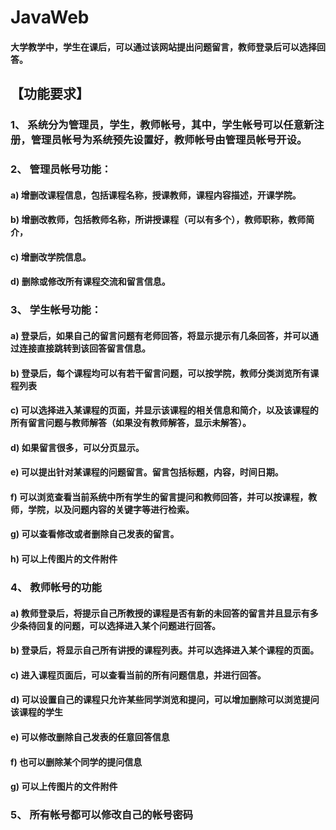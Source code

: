 # JavaWeb<br>
#### 大学教学中，学生在课后，可以通过该网站提出问题留言，教师登录后可以选择回答。 <br>
## 【功能要求】 <br>
### 1、   系统分为管理员，学生，教师帐号，其中，学生帐号可以任意新注册，管理员帐号为系统预先设置好，教师帐号由管理员帐号开设。<br>
### 2、   管理员帐号功能：<br>
#### a)       增删改课程信息，包括课程名称，授课教师，课程内容描述，开课学院。<br>
#### b)       增删改教师，包括教师名称，所讲授课程（可以有多个），教师职称，教师简介，<br>
#### c)       增删改学院信息。<br>
#### d)       删除或修改所有课程交流和留言信息。<br>
### 3、   学生帐号功能：<br>
#### a)       登录后，如果自己的留言问题有老师回答，将显示提示有几条回答，并可以通过连接直接跳转到该回答留言信息。<br>
#### b)       登录后，每个课程均可以有若干留言问题，可以按学院，教师分类浏览所有课程列表<br>
#### c)       可以选择进入某课程的页面，并显示该课程的相关信息和简介，以及该课程的所有留言问题与教师解答（如果没有教师解答，显示未解答）。<br>
#### d)       如果留言很多，可以分页显示。<br>
#### e)       可以提出针对某课程的问题留言。留言包括标题，内容，时间日期。<br>
#### f)        可以浏览查看当前系统中所有学生的留言提问和教师回答，并可以按课程，教师，学院，以及问题内容的关键字等进行检索。<br>
#### g)       可以查看修改或者删除自己发表的留言。<br>
#### h)       可以上传图片的文件附件<br>
### 4、   教师帐号的功能<br>
#### a)       教师登录后，将提示自己所教授的课程是否有新的未回答的留言并且显示有多少条待回复的问题，可以选择进入某个问题进行回答。<br>
#### b)       登录后，将显示自己所有讲授的课程列表。并可以选择进入某个课程的页面。<br>
#### c)       进入课程页面后，可以查看当前的所有问题信息，并进行回答。<br>
#### d)      可以设置自己的课程只允许某些同学浏览和提问，可以增加删除可以浏览提问该课程的学生<br>
#### e)      可以修改删除自己发表的任意回答信息<br>
#### f)       也可以删除某个同学的提问信息<br>
#### g)      可以上传图片的文件附件<br>
### 5、   所有帐号都可以修改自己的帐号密码<br>
